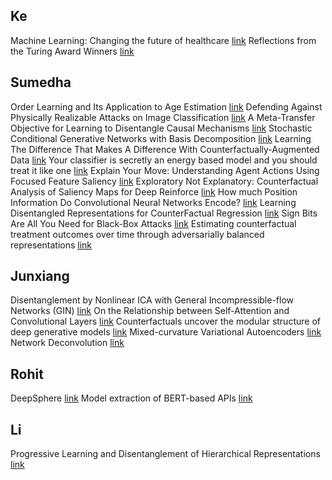 ## Ke
Machine Learning: Changing the future of healthcare [link](https://iclr.cc/virtual/speaker_5.html)
Reflections from the Turing Award Winners [link](https://iclr.cc/virtual/speaker_7.html)

## Sumedha
Order Learning and Its Application to Age Estimation [link](https://iclr.cc/virtual_2020/poster_HygsuaNFwr.html)
Defending Against Physically Realizable Attacks on Image Classification [link](http://iclr.cc/virtual/poster_H1xscnEKDr.html)
A Meta-Transfer Objective for Learning to Disentangle Causal Mechanisms [link](https://iclr.cc/virtual_2020/poster_ryxWIgBFPS.html)
Stochastic Conditional Generative Networks with Basis Decomposition [link](https://iclr.cc/virtual_2020/poster_S1lSapVtwS.html)
Learning The Difference That Makes A Difference With Counterfactually-Augmented Data [link](https://iclr.cc/virtual_2020/poster_Sklgs0NFvr.html)
Your classifier is secretly an energy based model and you should treat it like one [link](http://iclr.cc/virtual/poster_Hkxzx0NtDB.html)
Explain Your Move: Understanding Agent Actions Using Focused Feature Saliency [link](http://iclr.cc/virtual/poster_SJgzLkBKPB.html)
Exploratory Not Explanatory: Counterfactual Analysis of Saliency Maps for Deep Reinforce [link](http://iclr.cc/virtual/poster_rkl3m1BFDB.html)
How much Position Information Do Convolutional Neural Networks Encode? [link](http://iclr.cc/virtual/poster_rJeB36NKvB.html)
Learning Disentangled Representations for CounterFactual Regression [link](http://iclr.cc/virtual/poster_HkxBJT4YvB.html)
Sign Bits Are All You Need for Black-Box Attacks [link](http://iclr.cc/virtual/poster_SygW0TEFwH.html)
Estimating counterfactual treatment outcomes over time through adversarially balanced representations [link](https://iclr.cc/virtual_2020/poster_BJg866NFvB.html)

## Junxiang
Disentanglement by Nonlinear ICA with General Incompressible-flow Networks (GIN) [link](https://iclr.cc/virtual_2020/poster_rygeHgSFDH.html)
On the Relationship between Self-Attention and Convolutional Layers [link](https://iclr.cc/virtual_2020/poster_HJlnC1rKPB.html)
Counterfactuals uncover the modular structure of deep generative models [link](https://iclr.cc/virtual_2020/poster_SJxDDpEKvH.html)
Mixed-curvature Variational Autoencoders [link](https://iclr.cc/virtual_2020/poster_S1g6xeSKDS.html)
Network Deconvolution [link](https://iclr.cc/virtual_2020/poster_rkeu30EtvS.html)

## Rohit
DeepSphere [link](https://iclr.cc/virtual_2020/poster_B1e3OlStPB.html)
Model extraction of BERT-based APIs [link](https://iclr.cc/virtual_2020/poster_Byl5NREFDr.html)

## Li
Progressive Learning and Disentanglement of Hierarchical Representations [link](https://iclr.cc/virtual/poster_SJxpsxrYPS.html)

